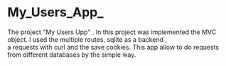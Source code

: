 # My_Users_App_
The project "My Users Upp" .
 In this project was implemented the MVC object. 
 I used the multiple routes, sqlite as a backend ,  
 a requests with curl and the save cookies.
 This app allow to do requests from different databases by the simple way.
